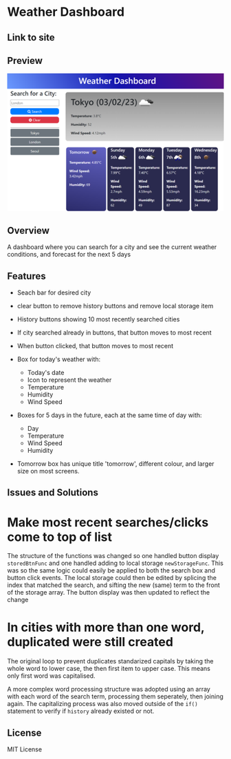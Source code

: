 # Weather Dashboard

## Link to site

## Preview

<p align="center">
  <img src="./assets/images/preview.png" width="700" alt="screenshot of site">
</p>

## Overview

A dashboard where you can search for a city and see the current weather conditions, and forecast for the next 5 days

## Features

- Seach bar for desired city
- clear button to remove history buttons and remove local storage item
- History buttons showing 10 most recently searched cities
- If city searched already in buttons, that button moves to most recent
- When button clicked, that button moves to most recent
- Box for today's weather with: 
    - Today's date
    - Icon to represent the weather
    - Temperature
    - Humidity
    - Wind Speed

- Boxes for 5 days in the future, each at the same time of day with:
    - Day
    - Temperature
    - Wind Speed
    - Humidity

- Tomorrow box has unique title 'tomorrow', different colour, and larger size on most screens. 

## Issues and Solutions

# Make most recent searches/clicks come to top of list

The structure of the functions was changed so one handled button display `storedBtnFunc` and one handled adding to local storage `newStorageFunc`. This was so the same logic could easily be applied to both the search box and button click events. 
The local storage could then be edited by splicing the index that matched the search, and sifting the new (same) term to the front of the storage array. 
The button display was then updated to reflect the change

# In cities with more than one word, duplicated were still created

The original loop to prevent duplicates standarized capitals by taking the whole word to lower case, the then first item to upper case. This means only first word was capitalised. 

A more complex word processing structure was adopted using an array with each word of the search term, processing them seperately, then joining again. The capitalizing process was also moved outside of the `if()` statement to verify if `history` already existed or not. 

## License

MIT License